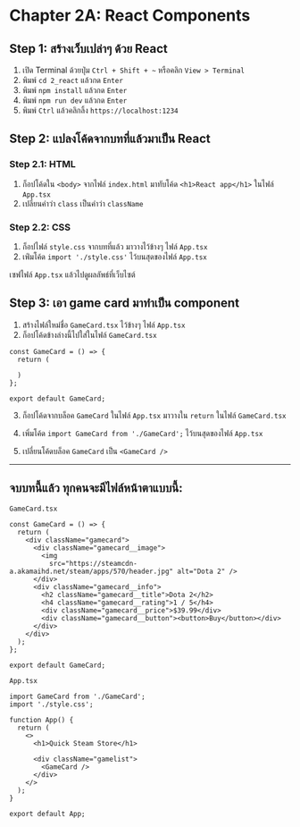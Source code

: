 # Chapter 2A: React Components

## Step 1: สร้างเว็บเปล่าๆ ด้วย React
1. เปิด Terminal ด้วยปุ่ม `Ctrl + Shift + ~` หรือคลิก `View > Terminal`
2. พิมพ์ `cd 2_react` แล้วกด `Enter`
3. พิมพ์ `npm install` แล้วกด `Enter`
4. พิมพ์ `npm run dev` แล้วกด `Enter`
5. พิมพ์ `Ctrl` แล้วคลิกลิ้ง `https://localhost:1234` 

## Step 2: แปลงโค้ดจากบทที่แล้วมาเป็น React

### Step 2.1: HTML
1. ก็อปโค้ดใน `<body>` จากไฟล์ `index.html` มาทับโค้ด `<h1>React app</h1>` ในไฟล์ `App.tsx`
2. เปลี่ยนคำว่า `class` เป็นคำว่า `className`

### Step 2.2: CSS
1. ก็อปไฟล์ `style.css` จากบทที่แล้ว มาวางไว้ข้างๆ ไฟล์ `App.tsx`
2. เพ่ิมโค้ด `import './style.css'` ไว้บนสุดของไฟล์ `App.tsx`

เซฟไฟล์ `App.tsx` แล้วไปดูผลลัพธ์ที่เว็บไซต์


## Step 3: เอา game card มาทำเป็น component

1. สร้างไฟล์ใหม่ชื่อ `GameCard.tsx` ไว้ข้างๆ ไฟล์ `App.tsx`
2. ก็อปโค้ดข้างล่างนี้ไปใส่ในไฟล์ `GameCard.tsx`

```tsx
const GameCard = () => {
  return (
    
  )
};

export default GameCard;
```

3. ก็อปโค้ดจากบล็อค `GameCard` ในไฟล์ `App.tsx` มาวางใน `return` ในไฟล์ `GameCard.tsx`

4. เพิ่มโค้ด `import GameCard from './GameCard';` ไว้บนสุดของไฟล์ `App.tsx`

5. เปลี่ยนโค้ดบล็อค `GameCard` เป็น `<GameCard />`

---

## จบบทนี้แล้ว ทุกคนจะมีไฟล์หน้าตาแบบนี้:

`GameCard.tsx`

```tsx
const GameCard = () => {
  return (
    <div className="gamecard">
      <div className="gamecard__image">
        <img
          src="https://steamcdn-a.akamaihd.net/steam/apps/570/header.jpg" alt="Dota 2" />
      </div>
      <div className="gamecard__info">
        <h2 className="gamecard__title">Dota 2</h2>
        <h4 className="gamecard__rating">1 / 5</h4>
        <div className="gamecard__price">$39.99</div>
        <div className="gamecard__button"><button>Buy</button></div>
      </div>
    </div>
  );
};

export default GameCard;
```

`App.tsx`

```tsx
import GameCard from './GameCard';
import './style.css';

function App() {
  return (
    <>
      <h1>Quick Steam Store</h1>

      <div className="gamelist">
        <GameCard />
      </div>
    </>
  );
}

export default App;
```
